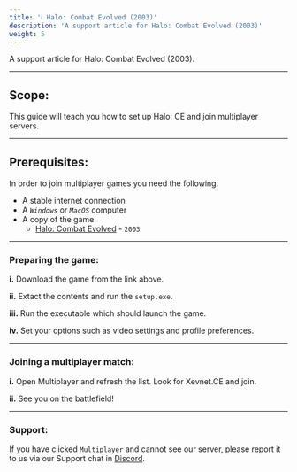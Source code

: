 ```yaml
---
title: 'ℹ️ Halo: Combat Evolved (2003)'
description: 'A support article for Halo: Combat Evolved (2003)'
weight: 5
---
```


A support article for Halo: Combat Evolved (2003).

---

## Scope: 

This guide will teach you how to set up Halo: CE and join multiplayer servers.

---

## Prerequisites:

In order to join multiplayer games you need the following.

- A stable internet connection
- A <i>`Windows`</i> or <i>`MacOS`</i> computer
- A copy of the game
  - [Halo: Combat Evolved](https://gamesnostalgia.com/game/halo-combat-evolved#download-section) - `2003`

---

### Preparing the game:

<b>i.</b> Download the game from the link above.

<b>ii.</b> Extact the contents and run the `setup.exe`.

<b>iii.</b> Run the executable which should launch the game.

<b>iv.</b> Set your options such as video settings and profile preferences.

---

### Joining a multiplayer match:

<b>i.</b> Open Multiplayer and refresh the list. Look for Xevnet.CE and join.

<b>ii.</b> See you on the battlefield!

---

### Support:

If you have clicked `Multiplayer` and cannot see our server, please report it to us via our Support chat in [Discord](https://xevnet.au).